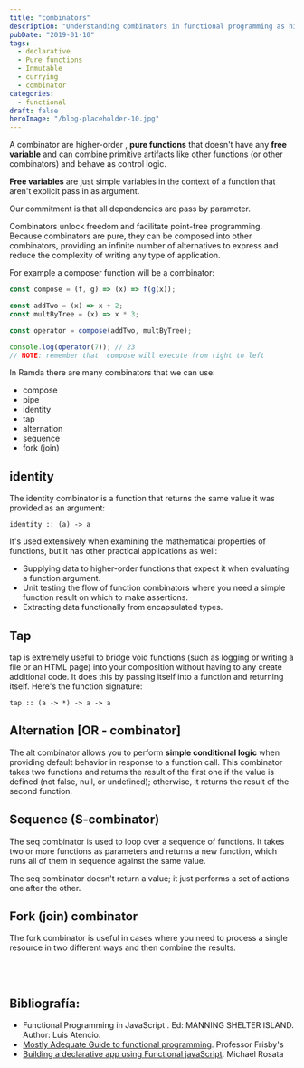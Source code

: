 ```yaml
---
title: "combinators"
description: "Understanding combinators in functional programming as higher-order pure functions for composing and controlling program flow"
pubDate: "2019-01-10"
tags:
  - declarative
  - Pure functions
  - Inmutable
  - currying
  - combinator
categories:
  - functional
draft: false
heroImage: "/blog-placeholder-10.jpg"
---
```


A combinator are higher-order , **pure functions** that doesn't have any **free variable** and
can combine primitive artifacts like other functions (or other combinators) and behave as control logic.

**Free variables** are just simple variables in the context of a function that aren't explicit
pass in as argument.

Our commitment is that all dependencies are pass by parameter.

Combinators unlock freedom and facilitate point-free programming.
Because combinators are pure, they can be composed into other combinators,
providing an infinite number of alternatives to express and reduce the complexity of writing
any type of application.

For example a composer function will be a combinator:

```javascript
const compose = (f, g) => (x) => f(g(x));

const addTwo = (x) => x + 2;
const multByTree = (x) => x * 3;

const operator = compose(addTwo, multByTree);

console.log(operator(7)); // 23
// NOTE: remember that  compose will execute from right to left
```

In Ramda there are many combinators that we can use:

- compose
- pipe
- identity
- tap
- alternation
- sequence
- fork (join)

## identity

The identity combinator is a function that returns the same value it was provided as an argument:

`identity :: (a) -> a`

It's used extensively when examining the mathematical properties of functions,
but it has other practical applications as well:

- Supplying data to higher-order functions that expect it when evaluating a function argument.
- Unit testing the flow of function combinators where you need a simple function result on which
  to make assertions.
- Extracting data functionally from encapsulated types.

## Tap

tap is extremely useful to bridge void functions (such as logging or writing a file or an HTML page)
into your composition without having to any create additional code. It does this by passing itself
into a function and returning itself. Here's the function signature:

`tap :: (a -> *) -> a -> a`

## Alternation [OR - combinator]

The alt combinator allows you to perform **simple conditional logic** when providing default
behavior in response to a function call.
This combinator takes two functions and returns the result of the first one if the value is
defined (not false, null, or undefined); otherwise, it returns the result of the second function.

## Sequence (S-combinator)

The seq combinator is used to loop over a sequence of functions. It takes two or more functions
as parameters and returns a new function, which runs all of them in sequence against the same value.

The seq combinator doesn't return a value; it just performs a set of actions one after the other.

## Fork (join) combinator

The fork combinator is useful in cases where you need to process a single resource in two
different ways and then combine the results.

<br><br>

<div class="bibliography">

## Bibliografía:

- Functional Programming in JavaScript . Ed: MANNING SHELTER ISLAND. Author: Luis Atencio.<br>
- [Mostly Adequate Guide to functional programming](https://drboolean.gitbooks.io/mostly-adequate-guide-old/content/).
  Professor Frisby's<br>
- [Building a declarative app using Functional javaScript](https://www.packtpub.com/web-development/building-declarative-apps-using-functional-javascript-video).
  Michael Rosata
  </div>

